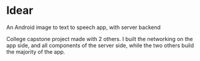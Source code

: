 # Idear
An Android image to text to speech app, with server backend

College capstone project made with 2 others. I built the networking on the app side, and all components of the server side, while the two others build the majority of the app.
